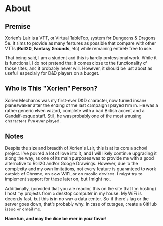 # About

## Premise
Xorien's Lair is a VTT, or Virtual TableTop, system for Dungeons & Dragons 5e. It aims to provide as many features as possible that compare with other VTTs (**Roll20**, **Fantasy Grounds**, etc) while remaining entirely free to use.

That being said, I am a student and this is hardly professional work. While it is functional, I do not pretend that it comes close to the functionality of those sites, and it probably never will. However, it should be just about as useful, especially for D&D players on a budget.

## Who is This "Xorien" Person?
Xorien Mechanos was my first-ever D&D character, now turned insane planeswalker after the ending of the last campaign I played him in. He was a rather generic elven wizard, complete with a bad British accent and a Gandalf-esque staff. Still, he was probably one of the most amusing characters I've ever played.

## Notes
Despite the size and breadth of Xorien's Lair, this is at its core a school project. I've poured a lot of love into it, and I will likely continue upgrading it along the way, as one of its main purposes was to provide me with a good alternative to Roll20 and/or Google Drawings. However, due to the complexity and my own limitations, not every feature is guaranteed to work outside of Chrome, on slow WiFi, or on mobile devices. I might try to implement support for these later on, but I might not.

Additionally, (provided that you are reading this on the site that I'm hosting) I host my projects from a desktop computer in my house. My WiFi is decently fast, but this is in no way a data center. So, if there's lag or the server goes down, that's probably why. In case of outages, create a GitHub issue or email me.

**Have fun, and may the dice be ever in your favor!**
